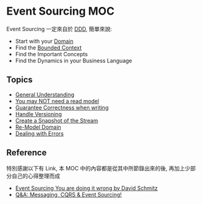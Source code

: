 # Event Sourcing MOC

Event Sourcing 一定來自於 [DDD](moc/ddd-moc.md), 簡單來說:

- Start with your [Domain](spaces/ddd/domain-modeling.md)
- Find the [Bounded Context](spaces/ddd/bounded-context.md)
- Find the Important Concepts
- Find the Dynamics in your Business Language

## Topics
- [General Understanding](spaces/event-sourcing/general-understanding.md)
- [You may NOT need a read model](spaces/event-sourcing/you-may-not-need-a-read-model.md)
- [Guarantee Correctness when writing](spaces/event-sourcing/guarantee-correctness-when-writing.md)
- [Handle Versioning](spaces/event-sourcing/handle-versioning.md)
- [Create a Snapshot of the Stream](spaces/event-sourcing/create-a-snapshot-of-the-stream.md)
- [Re-Model Domain](spaces/event-sourcing/remodel-domain.md)
- [Dealing with Errors](spaces/event-sourcing/dealing-with-errors.md)
## Reference

特別感謝以下有 Link, 本 MOC 中的內容都是從其中所節錄出來的後, 再加上少部分自己的心得整理而成

- [Event Sourcing You are doing it wrong by David Schmitz](https://www.youtube.com/watch?v=GzrZworHpIk)
- [Q&A: Messaging, CQRS & Event Sourcing!](https://www.youtube.com/watch?v=05i9eyWl9Mk)